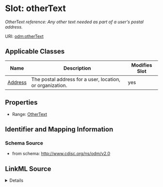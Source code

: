 # Slot: otherText


_OtherText reference: Any other text needed as part of a user's postal address._



URI: [odm:otherText](http://www.cdisc.org/ns/odm/v2.0/otherText)



<!-- no inheritance hierarchy -->




## Applicable Classes

| Name | Description | Modifies Slot |
| --- | --- | --- |
[Address](Address.md) | The postal address for a user, location, or organization. |  yes  |







## Properties

* Range: [OtherText](OtherText.md)





## Identifier and Mapping Information







### Schema Source


* from schema: http://www.cdisc.org/ns/odm/v2.0




## LinkML Source

<details>
```yaml
name: otherText
description: 'OtherText reference: Any other text needed as part of a user''s postal
  address.'
from_schema: http://www.cdisc.org/ns/odm/v2.0
rank: 1000
alias: otherText
domain_of:
- Address
range: OtherText

```
</details>